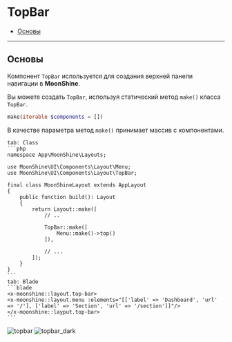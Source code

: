 # TopBar

- [Основы](#basics)

---

<a name="basics"></a>
## Основы

Компонент `TopBar` используется для создания верхней панели навигации в **MoonShine**.

Вы можете создать `TopBar`, используя статический метод `make()` класса `TopBar`.

```php
make(iterable $components = [])
```

В качестве параметра метод `make()` принимает массив с компонентами.

~~~tabs
tab: Class
```php
namespace App\MoonShine\Layouts;

use MoonShine\UI\Components\Layout\Menu;
use MoonShine\UI\Components\Layout\TopBar;

final class MoonShineLayout extends AppLayout
{
    public function build(): Layout
    {
        return Layout::make([
            // ..

            TopBar::make([
                Menu::make()->top()
            ]),

            // ...
        ]);
    }
}
```
tab: Blade
```blade
<x-moonshine::layout.top-bar>
<x-moonshine::layout.menu :elements="[['label' => 'Dashboard', 'url' => '/'], ['label' => 'Section', 'url' => '/section']]"/>
</x-moonshine::layput.top-bar>
```
~~~

![topbar](https://raw.githubusercontent.com/moonshine-software/doc/3.x/resources/screenshots/topbar.png#light)
![topbar_dark](https://raw.githubusercontent.com/moonshine-software/doc/3.x/resources/screenshots/topbar_dark.png#dark)
